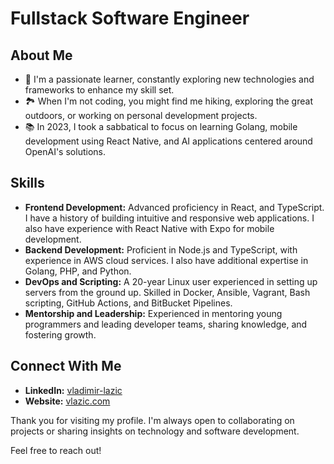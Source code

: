# Fullstack Software Engineer

## About Me

- 🌱 I'm a passionate learner, constantly exploring new technologies and frameworks to enhance my skill set.
- 🏞️ When I'm not coding, you might find me hiking, exploring the great outdoors, or working on personal development projects.
- 📚 In 2023, I took a sabbatical to focus on learning Golang, mobile development using React Native, and AI applications centered around OpenAI's solutions.

## Skills

- **Frontend Development:** Advanced proficiency in React, and TypeScript. I have a history of building intuitive and responsive web applications. I also have experience with React Native with Expo for mobile development.
- **Backend Development:** Proficient in Node.js and TypeScript, with experience in AWS cloud services. I also have additional expertise in Golang, PHP, and Python.
- **DevOps and Scripting:** A 20-year Linux user experienced in setting up servers from the ground up. Skilled in Docker, Ansible, Vagrant, Bash scripting, GitHub Actions, and BitBucket Pipelines.
- **Mentorship and Leadership:** Experienced in mentoring young programmers and leading developer teams, sharing knowledge, and fostering growth.

## Connect With Me

- **LinkedIn:** [vladimir-lazic](https://www.linkedin.com/in/vladimir-lazic)
- **Website:** [vlazic.com](https://vlazic.com)

Thank you for visiting my profile. I'm always open to collaborating on projects or sharing insights on technology and software development.

Feel free to reach out!
